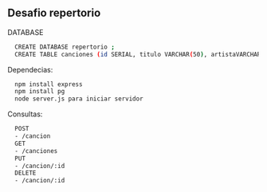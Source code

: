 
## Desafio repertorio
DATABASE
```bash
  CREATE DATABASE repertorio ;
  CREATE TABLE canciones (id SERIAL, titulo VARCHAR(50), artistaVARCHAR(50), tono VARCHAR(10));
```
Dependecias:
```bash
  npm install express
  npm install pg
  node server.js para iniciar servidor

```
Consultas:
```bash
  POST
  - /cancion
  GET
  - /canciones
  PUT
  - /cancion/:id
  DELETE
  - /cancion/:id
```
